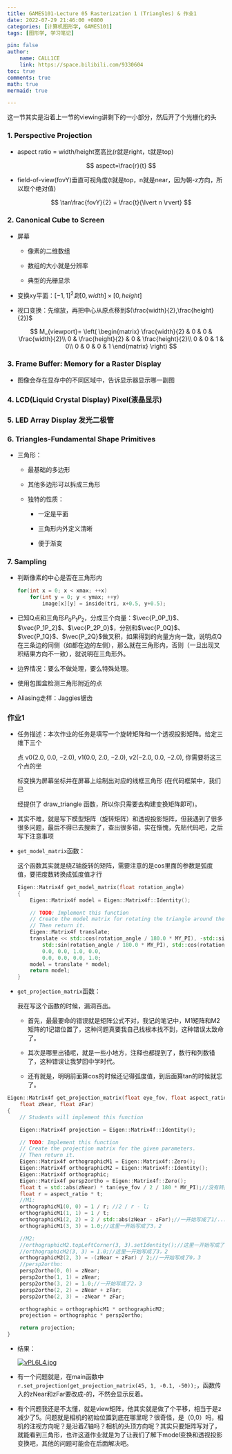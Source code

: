 ```yaml
---
title: GAMES101-Lecture 05 Rasterization 1 (Triangles) & 作业1
date: 2022-07-29 21:46:00 +0800
categories: [计算机图形学, GAMES101]
tags: [图形学, 学习笔记]

pin: false
author: 
    name: CALL1CE
    link: https://space.bilibili.com/9330604
toc: true
comments: true
math: true
mermaid: true

---
```


这一节其实是沿着上一节的viewing讲剩下的一小部分，然后开了个光栅化的头

### 1. Perspective Projection

- aspect ratio = width/height宽高比(r就是right，t就是top)
  
  $$
  aspect=\frac{r}{t}
  $$

- field-of-view(fovY)垂直可视角度(t就是top，n就是near，因为朝-z方向，所以取个绝对值)
  
  $$
  \tan\frac{fovY}{2} = \frac{t}{\lvert n \rvert}
  $$

### 2. Canonical Cube to Screen

- 屏幕
  
  - 像素的二维数组
  
  - 数组的大小就是分辨率
  
  - 典型的光栅显示

- 变换xy平面：$[-1,1]^2到[0,width]\times[0,height]$

- 视口变换：先缩放，再把中心从原点移到$(\frac{width}{2},\frac{height}{2})$
  
  $$
  M_{viewport}=
\left(
\begin{matrix}
\frac{width}{2} & 0 & 0 & \frac{width}{2}\\
0 & \frac{height}{2} & 0 & \frac{height}{2}\\
0 & 0 & 1 & 0\\
0 & 0 & 0 & 1
\end{matrix}
\right)
  $$

### 3. Frame Buffer: Memory for a Raster Display

- 图像会存在显存中的不同区域中，告诉显示器显示哪一副图

### 4. LCD(Liquid Crystal Display) Pixel(液晶显示)

### 5. LED Array Display 发光二极管

### 6. Triangles-Fundamental Shape Primitives

- 三角形：
  
  - 最基础的多边形
  
  - 其他多边形可以拆成三角形
  
  - 独特的性质：
    
    - 一定是平面
    
    - 三角形内外定义清晰
    
    - 便于渐变

### 7. Sampling

- 判断像素的中心是否在三角形内
  
  ```cpp
  for(int x = 0; x < xmax; ++x)
      for(int y = 0; y < ymax; ++y)
          image[x][y] = inside(tri, x+0.5, y+0.5);
  ```

- 已知Q点和三角形$P_0P_1P_2$，分成三个向量：$\vec{P_0P_1}$、$\vec{P_1P_2}$、$\vec{P_2P_0}$，分别和$\vec{P_0Q}$、$\vec{P_1Q}$、$\vec{P_2Q}$做叉积，如果得到的向量方向一致，说明点Q在三条边的同侧（如都在边的左侧），那么就在三角形内，否则（一旦出现叉积结果方向不一致），就说明在三角形外。

- 边界情况：要么不做处理，要么特殊处理。

- 使用包围盒检测三角形附近的点

- Aliasing走样：Jaggies锯齿

### 作业1

- 任务描述：本次作业的任务是填写一个旋转矩阵和一个透视投影矩阵。给定三维下三个
  
  点 v0(2.0, 0.0, −2.0), v1(0.0, 2.0, −2.0), v2(−2.0, 0.0, −2.0), 你需要将这三个点的坐
  
  标变换为屏幕坐标并在屏幕上绘制出对应的线框三角形 (在代码框架中，我们已
  
  经提供了 draw_triangle 函数，所以你只需要去构建变换矩阵即可)。

- 其实不难，就是写下模型矩阵（旋转矩阵）和透视投影矩阵，但我遇到了很多很多问题，最后不得已去搜索了，查出很多错，实在惭愧，先贴代码吧，之后写下注意事项

- `get_model_matrix`函数：
  
  这个函数其实就是绕Z轴旋转的矩阵，需要注意的是cos里面的参数是弧度值，要把度数转换成弧度值才行
  
  ```cpp
  Eigen::Matrix4f get_model_matrix(float rotation_angle)
  {
      Eigen::Matrix4f model = Eigen::Matrix4f::Identity();
  
      // TODO: Implement this function
      // Create the model matrix for rotating the triangle around the Z axis.
      // Then return it.
      Eigen::Matrix4f translate;
      translate << std::cos(rotation_angle / 180.0 * MY_PI), -std::sin(rotation_angle / 180.0 * MY_PI), 0.0, 0.0,
          std::sin(rotation_angle / 180.0 * MY_PI), std::cos(rotation_angle / 180.0 * MY_PI), 0.0, 0.0,
          0.0, 0.0, 1.0, 0.0,
          0.0, 0.0, 0.0, 1.0;
      model = translate * model;
      return model;
  }
  ```

- `get_projection_matrix`函数：
  
  我在写这个函数的时候，漏洞百出。
  
  - 首先，最最要命的错误就是矩阵公式不对，我记的笔记中，M1矩阵和M2矩阵的1记错位置了，这种问题真要我自己找根本找不到，这种错误太致命了。
  
  - 其次是哪里出错呢，就是一些小地方，注释也都提到了，数行和列数错了，这种错误让我梦回中学时代。
  
  - 还有就是，明明前面算cos的时候还记得弧度值，到后面算tan的时候就忘了。

```cpp
Eigen::Matrix4f get_projection_matrix(float eye_fov, float aspect_ratio,
    float zNear, float zFar)
{
    // Students will implement this function

    Eigen::Matrix4f projection = Eigen::Matrix4f::Identity();

    // TODO: Implement this function
    // Create the projection matrix for the given parameters.
    // Then return it.
    Eigen::Matrix4f orthographicM1 = Eigen::Matrix4f::Zero();
    Eigen::Matrix4f orthographicM2 = Eigen::Matrix4f::Identity();
    Eigen::Matrix4f orthographic;
    Eigen::Matrix4f persp2ortho = Eigen::Matrix4f::Zero();
    float t = std::abs(zNear) * tan(eye_fov / 2 / 180 * MY_PI);//没有转换成弧度值
    float r = aspect_ratio * t;
    //M1:
    orthographicM1(0, 0) = 1 / r; //2 / r - l;
    orthographicM1(1, 1) = 1 / t;
    orthographicM1(2, 2) = 2 / std::abs(zNear - zFar);//一开始写成了1/...
    orthographicM1(3, 3) = 1.0;//这里一开始写成了3，2

    //M2:
    //orthographicM2.topLeftCorner(3, 3).setIdentity();//这里一开始写成了setZero
    //orthographicM2(3, 3) = 1.0;//这里一开始写成了3，2
    orthographicM2(2, 3) = -(zNear + zFar) / 2;//一开始写成了0，3
    //persp2ortho:
    persp2ortho(0, 0) = zNear;
    persp2ortho(1, 1) = zNear;
    persp2ortho(3, 2) = 1.0;//一开始写成了2，3
    persp2ortho(2, 2) = zNear + zFar;
    persp2ortho(2, 3) = -zNear * zFar;

    orthographic = orthographicM1 * orthographicM2;
    projection = orthographic * persp2ortho;

    return projection;
}
```

- 结果：
  
  [![vPL6L4.jpg](https://s1.ax1x.com/2022/07/29/vPL6L4.jpg)](https://imgtu.com/i/vPL6L4)

- 有一个问题就是，在main函数中`r.set_projection(get_projection_matrix(45, 1, -0.1, -50));`，函数传入的zNear和zFar要改成-的，不然会显示反着。

- 有个问题我还是不太懂，就是view矩阵，他其实就是做了个平移，相当于是z减少了5。问题就是相机的初始位置到底在哪里呢？很奇怪，是（0,0）吗，相机的注视方向呢？是沿着Z轴吗？相机的头顶方向呢？其实只要矩阵写对了，就能看到三角形，也许这道作业就是为了让我们了解下model变换和透视投影变换吧，其他的问题可能会在后面解决吧。
